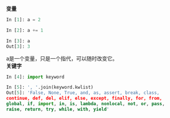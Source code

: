   
**变量**
```python
In [1]: a = 2

In [2]: a += 1

In [3]: a
Out[3]: 3
```
a是一个变量，只是一个指代，可以随时改变它。  
**关键字**
```python
In [4]: import keyword

In [5]: ', '.join(keyword.kwlist)
Out[5]: 'False, None, True, and, as, assert, break, class,
continue, def, del, elif, else, except, finally, for, from, 
global, if, import, in, is, lambda, nonlocal, not, or, pass,
raise, return, try, while, with, yield'
```
